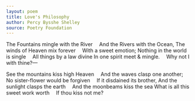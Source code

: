 ```yaml
---
layout: poem
title: Love's Philosophy
author: Percy Bysshe Shelley
source: Poetry Foundation
---
```


The Fountains mingle with the River
 And the Rivers with the Ocean,
The winds of Heaven mix forever
 With a sweet emotion;
Nothing in the world is single
 All things by a law divine
In one spirit meet & mingle.
 Why not I with thine?—

See the mountains kiss high Heaven
 And the waves clasp one another;
No sister-flower would be forgiven
 If it disdained its brother,
And the sunlight clasps the earth
 And the moonbeams kiss the sea
What is all this sweet work worth
 If thou kiss not me? 

